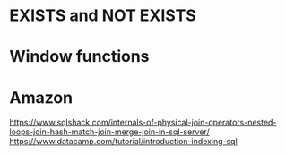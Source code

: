 # EXISTS and NOT EXISTS

# Window functions

# Amazon
https://www.sqlshack.com/internals-of-physical-join-operators-nested-loops-join-hash-match-join-merge-join-in-sql-server/
https://www.datacamp.com/tutorial/introduction-indexing-sql

